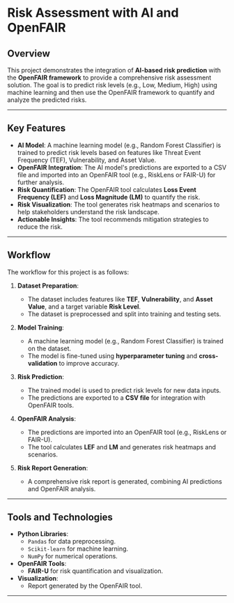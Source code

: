 #  Risk Assessment with AI and OpenFAIR

## Overview
This project demonstrates the integration of **AI-based risk prediction** with the **OpenFAIR framework** to provide a comprehensive risk assessment solution. The goal is to predict risk levels (e.g., Low, Medium, High) using machine learning and then use the OpenFAIR framework to quantify and analyze the predicted risks.

---

## Key Features
- **AI Model**: A machine learning model (e.g., Random Forest Classifier) is trained to predict risk levels based on features like Threat Event Frequency (TEF), Vulnerability, and Asset Value.
- **OpenFAIR Integration**: The AI model's predictions are exported to a CSV file and imported into an OpenFAIR tool (e.g., RiskLens or FAIR-U) for further analysis.
- **Risk Quantification**: The OpenFAIR tool calculates **Loss Event Frequency (LEF)** and **Loss Magnitude (LM)** to quantify the risk.
- **Risk Visualization**: The tool generates risk heatmaps and scenarios to help stakeholders understand the risk landscape.
- **Actionable Insights**: The tool recommends mitigation strategies to reduce the risk.

---

## Workflow
The workflow for this project is as follows:

1. **Dataset Preparation**:
   - The dataset includes features like **TEF**, **Vulnerability**, and **Asset Value**, and a target variable **Risk Level**.
   - The dataset is preprocessed and split into training and testing sets.

2. **Model Training**:
   - A machine learning model (e.g., Random Forest Classifier) is trained on the dataset.
   - The model is fine-tuned using **hyperparameter tuning** and **cross-validation** to improve accuracy.

3. **Risk Prediction**:
   - The trained model is used to predict risk levels for new data inputs.
   - The predictions are exported to a **CSV file** for integration with OpenFAIR tools.

4. **OpenFAIR Analysis**:
   - The predictions are imported into an OpenFAIR tool (e.g., RiskLens or FAIR-U).
   - The tool calculates **LEF** and **LM** and generates risk heatmaps and scenarios.

5. **Risk Report Generation**:
   - A comprehensive risk report is generated, combining AI predictions and OpenFAIR analysis.

---

## Tools and Technologies
- **Python Libraries**:
  - `Pandas` for data preprocessing.
  - `Scikit-learn` for machine learning.
  - `NumPy` for numerical operations.
- **OpenFAIR Tools**:
  - **FAIR-U** for risk quantification and visualization.
- **Visualization**:
  - Report generated by the OpenFAIR tool.

---

